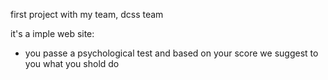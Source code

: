 first project with my team, dcss team 

it's a imple web site:
- you passe a psychological test and based on your score we suggest to you what you shold do 
